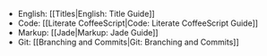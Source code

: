 - English: [[Titles|English: Title Guide]]
- Code: [[Literate CoffeeScript|Code: Literate CoffeeScript Guide]]
- Markup: [[Jade|Markup: Jade Guide]]
- Git: [[Branching and Commits|Git: Branching and Commits]]